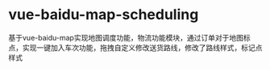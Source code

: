 # vue-baidu-map-scheduling
基于vue-baidu-map实现地图调度功能，物流功能模块，通过订单对于地图标点，实现一键加入车次功能，拖拽自定义修改送货路线，修改了路线样式，标记点样式
